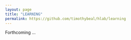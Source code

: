```yaml
---
layout: page
title: "LEARNING"
permalink: https://github.com/timothybeal/hlab/learning
---
```


Forthcoming ...
